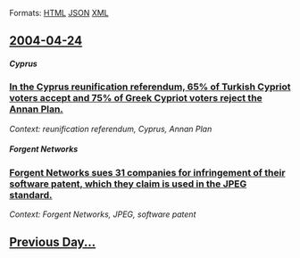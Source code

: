 
Formats: [HTML](2004/04/24/index.html)  [JSON](2004/04/24/index.json)  [XML](2004/04/24/index.xml)  

## [2004-04-24](/news/2004/04/24/index.md)

##### Cyprus
### [ In the Cyprus reunification referendum, 65% of Turkish Cypriot voters accept and 75% of Greek Cypriot voters reject the Annan Plan. ](/news/2004/04/24/in-the-cyprus-reunification-referendum-65-of-turkish-cypriot-voters-accept-and-75-of-greek-cypriot-voters-reject-the-annan-plan.md)
_Context: reunification referendum, Cyprus, Annan Plan_

##### Forgent Networks
### [ Forgent Networks sues 31 companies for infringement of their software patent, which they claim is used in the JPEG standard. ](/news/2004/04/24/forgent-networks-sues-31-companies-for-infringement-of-their-software-patent-which-they-claim-is-used-in-the-jpeg-standard.md)
_Context: Forgent Networks, JPEG, software patent_

## [Previous Day...](/news/2004/04/23/index.md)

